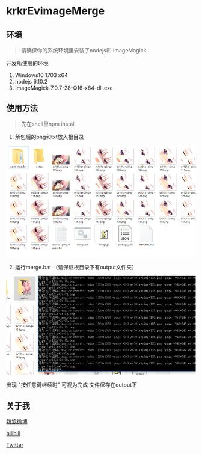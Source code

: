 # krkrEvimageMerge

## 环境

> 请确保你的系统环境里安装了nodejs和 ImageMagick

开发所使用的环境

1. Windows10 1703 x64
2. nodejs 6.10.2
3. ImageMagick-7.0.7-28-Q16-x64-dll.exe

## 使用方法

> 先在shell里npm install

1. 解包后的png和txt放入根目录

![avatar](ScreenShoot/1.png)

2. 运行merge.bat （请保证根目录下有output文件夹）

![avatar](ScreenShoot/2.png)

出现 "按任意键继续时" 可视为完成 文件保存在output下

## 关于我

[新浪微博](https://weibo.com/233742343/)

[bilibili](https://space.bilibili.com/259362/)

[Twitter](https://twitter.com/Sakuya_fm)